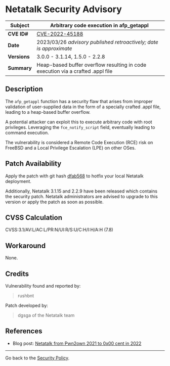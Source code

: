 # Netatalk Security Advisory

| **Subject**  | Arbitrary code execution in afp_getappl |
| ------------ | -------------------------------------- |
| **CVE ID#**  | [CVE-2022-45188](https://www.cve.org/CVERecord?id=CVE-2022-45188) |
| **Date**     | 2023/03/26 *advisory published retroactively; date is approximate* |
| **Versions** | 3.0.0 - 3.1.14, 1.5.0 - 2.2.8 |
| **Summary**  | Heap-based buffer overflow resulting in code execution via a crafted .appl file |

## Description

The `afp_getappl` function has a security flaw that arises
from improper validation of user-supplied data
in the form of a specially crafted .appl file,
leading to a heap-based buffer overflow.

A potential attacker can exploit this to execute arbitrary code
with root privileges. Leveraging the `fce_notify_script` field,
eventually leading to command execution.

The vulnerability is considered a Remote Code Execution (RCE) risk
on FreeBSD and a Local Privilege Escalation (LPE) on other OSes.

## Patch Availability

Apply the patch with git hash
[dfab568](https://github.com/Netatalk/netatalk/commit/dfab56846e8f454fe0548347ae6437bd12a05925.diff)
to hotfix your local Netatalk deployment.

Additionally, Netatalk 3.1.15 and 2.2.9 have been released which
contains the security patch. Netatalk administrators are advised to
upgrade to this version or apply the patch as soon as possible.

## CVSS Calculation

CVSS:3.1/AV:L/AC:L/PR:N/UI:R/S:U/C:H/I:H/A:H (7.8)

## Workaround

None.

## Credits

Vulnerability found and reported by:

> rushbnt

Patch developed by:

> dgsga of the Netatalk team

## References

* Blog post: [Netatalk from Pwn2own 2021 to 0x00 cent in 2022 ](https://rushbnt.github.io/bug%20analysis/netatalk-0day/)

---

Go back to the [Security Policy](/security.html).
